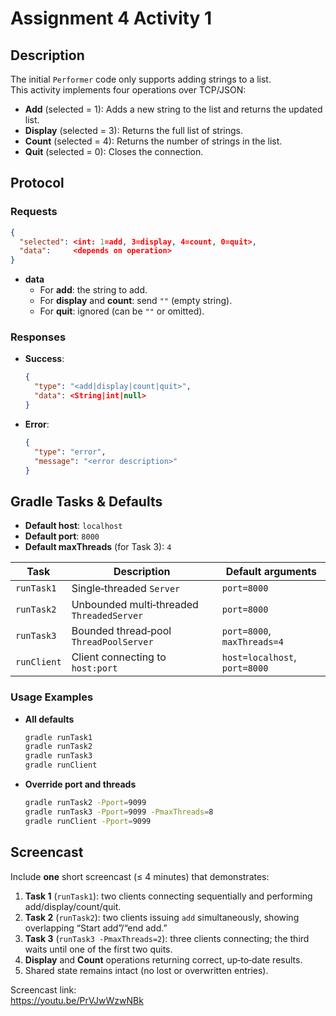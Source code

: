 # Assignment 4 Activity 1

## Description
The initial `Performer` code only supports adding strings to a list.  
This activity implements four operations over TCP/JSON:
- **Add** (selected = 1): Adds a new string to the list and returns the updated list.
- **Display** (selected = 3): Returns the full list of strings.
- **Count** (selected = 4): Returns the number of strings in the list.
- **Quit** (selected = 0): Closes the connection.

## Protocol

### Requests
```json
{
  "selected": <int: 1=add, 3=display, 4=count, 0=quit>,
  "data":     <depends on operation>
}
```
- **data**
   - For **add**: the string to add.
   - For **display** and **count**: send `""` (empty string).
   - For **quit**: ignored (can be `""` or omitted).

### Responses

- **Success**:
  ```json
  {
    "type": "<add|display|count|quit>",
    "data": <String|int|null>
  }
  ```
- **Error**:
  ```json
  {
    "type": "error",
    "message": "<error description>"
  }
  ```

## Gradle Tasks & Defaults

- **Default host**: `localhost`
- **Default port**: `8000`
- **Default maxThreads** (for Task 3): `4`

| Task       | Description                                  | Default arguments           |
|------------|----------------------------------------------|-----------------------------|
| `runTask1` | Single‑threaded `Server`                     | `port=8000`                 |
| `runTask2` | Unbounded multi‑threaded `ThreadedServer`    | `port=8000`                 |
| `runTask3` | Bounded thread‑pool `ThreadPoolServer`       | `port=8000`, `maxThreads=4` |
| `runClient`| Client connecting to `host:port`             | `host=localhost`, `port=8000` |

### Usage Examples

- **All defaults**
  ```bash
  gradle runTask1
  gradle runTask2
  gradle runTask3
  gradle runClient
  ```

- **Override port and threads**
  ```bash
  gradle runTask2 -Pport=9099
  gradle runTask3 -Pport=9099 -PmaxThreads=8
  gradle runClient -Pport=9099
  ```

## Screencast

Include **one** short screencast (≤ 4 minutes) that demonstrates:

1. **Task 1** (`runTask1`): two clients connecting sequentially and performing add/display/count/quit.
2. **Task 2** (`runTask2`): two clients issuing `add` simultaneously, showing overlapping “Start add”/“end add.”
3. **Task 3** (`runTask3 -PmaxThreads=2`): three clients connecting; the third waits until one of the first two quits.
4. **Display** and **Count** operations returning correct, up‑to‑date results.
5. Shared state remains intact (no lost or overwritten entries).

Screencast link:  
https://youtu.be/PrVJwWzwNBk

